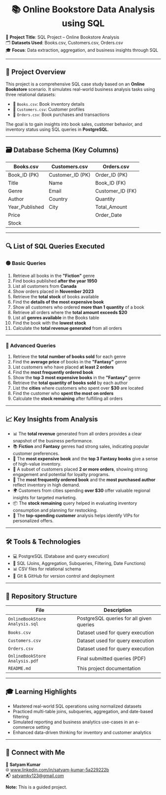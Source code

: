 <h1 align="center"> 📚 Online Bookstore Data Analysis using SQL </h1>

🎯 **Project Title**: SQL Project – Online Bookstore Analysis     
🗂️ **Datasets Used**: Books.csv, Customers.csv, Orders.csv  
🎓 **Focus**: Data extraction, aggregation, and business insights through SQL  

---

## 🧾 Project Overview

This project is a comprehensive SQL case study based on an **Online Bookstore** scenario. It simulates real-world business analysis tasks using three relational datasets:
- 📘 `Books.csv`: Book inventory details
- 👥 `Customers.csv`: Customer profiles
- 🛒 `Orders.csv`: Book purchases and transactions

The goal is to gain insights into book sales, customer behavior, and inventory status using SQL queries in **PostgreSQL**.

---

## 🗃️ Database Schema (Key Columns)

| Books.csv      | Customers.csv   | Orders.csv        |
|----------------|-----------------|-------------------|
| Book_ID (PK)   | Customer_ID (PK)| Order_ID (PK)     |
| Title          | Name            | Book_ID (FK)      |
| Genre          | Email           | Customer_ID (FK)  |
| Author         | Country         | Quantity          |
| Year_Published | City            | Total_Amount      |
| Price          |                 | Order_Date        |
| Stock          |                 |                   |

---

## 🔍 List of SQL Queries Executed

### 🟢 Basic Queries
1. Retrieve all books in the **"Fiction"** genre  
2. Find books published **after the year 1950**  
3. List all customers from **Canada**  
4. Show orders placed in **November 2023**  
5. Retrieve the **total stock** of books available  
6. Find the **details of the most expensive book**  
7. Show all customers who ordered **more than 1 quantity** of a book  
8. Retrieve all orders where the **total amount exceeds $20**  
9. List all **genres available** in the Books table  
10. Find the book with the **lowest stock**  
11. Calculate the **total revenue generated** from all orders  

---

### 🔵 Advanced Queries
1. Retrieve the **total number of books sold** for each genre  
2. Find the **average price** of books in the **"Fantasy"** genre  
3. List customers who have placed **at least 2 orders**  
4. Find the **most frequently ordered book**  
5. Show the **top 3 most expensive books** in the **"Fantasy"** genre  
6. Retrieve the **total quantity of books sold** by each author  
7. List the **cities** where customers who spent over **$30** are located  
8. Find the customer who **spent the most on orders**  
9. Calculate the **stock remaining** after fulfilling all orders  

---

## 📈 Key Insights from Analysis

- 📊 The **total revenue** generated from all orders provides a clear snapshot of the business performance.
- 📚 **Fiction** and **Fantasy** genres had strong sales, indicating popular customer preferences.
- 🧾 The **most expensive book** and the **top 3 Fantasy books** give a sense of high-value inventory.
- 👥 A subset of customers placed **2 or more orders**, showing strong engagement and potential for loyalty programs.
- 🔁 The **most frequently ordered book** and the **most purchased author** reflect inventory in high demand.
- 🌍 Customers from cities spending **over $30** offer valuable regional insights for targeted marketing.
- 📦 The **stock remaining** query helped in evaluating inventory consumption and planning for restocking.
- 💸 The **top-spending customer** analysis helps identify VIPs for personalized offers.

---

## 🛠 Tools & Technologies

- 💻 PostgreSQL (Database and query execution)
- 🧠 SQL (Joins, Aggregation, Subqueries, Filtering, Date Functions)
- 📊 CSV files for relational schema
- 📁 Git & GitHub for version control and deployment

---

## 📂 Repository Structure
| File | Description |
|------|-------------|
| `OnlineBookStore Analysis.sql` | PostgreSQL queries for all given queries |
| `Books.csv` | Dataset used for query execution |
| `Customers.csv` | Dataset used for query execution |
| `Orders.csv` | Dataset used for query execution |
| `OnlineBookStore Analysis.pdf` | Final submitted queries (PDF) |
| `README.md` | This project documentation |

---

## 🎓 Learning Highlights

- Mastered real-world SQL operations using normalized datasets
- Practiced multi-table joins, subqueries, aggregation, and date-based filtering
- Simulated reporting and business analytics use-cases in an e-commerce setting
- Enhanced data-driven thinking for inventory and customer analytics

---

## 🔗 Connect with Me

👤 **Satyam Kumar**  
🌐 www.linkedin.com/in/satyam-kumar-5a229222b  
📬 satyamkv123@gmail.com


**Note:**
This is a guided project.
